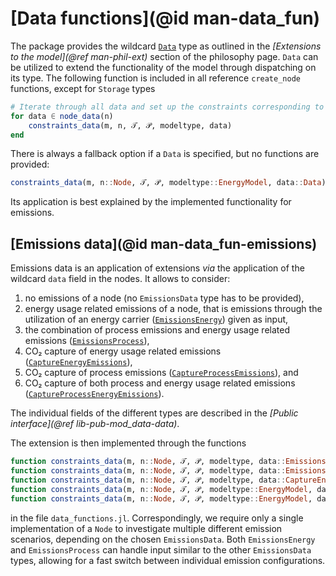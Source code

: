 # [Data functions](@id man-data_fun)

The package provides the wildcard [`Data`](@ref) type as outlined in the *[Extensions to the model](@ref man-phil-ext)* section of the philosophy page.
`Data` can be utilized to extend the functionality of the model through dispatching on its type.
The following function is included in all reference `create_node` functions, except for `Storage` types

```julia
# Iterate through all data and set up the constraints corresponding to the data
for data ∈ node_data(n)
    constraints_data(m, n, 𝒯, 𝒫, modeltype, data)
end
```

There is always a fallback option if a `Data` is specified, but no functions are provided:

```julia
constraints_data(m, n::Node, 𝒯, 𝒫, modeltype::EnergyModel, data::Data) = nothing
```

Its application is best explained by the implemented functionality for emissions.

## [Emissions data](@id man-data_fun-emissions)

Emissions data is an application of extensions *via* the application of the wildcard `data` field in the nodes.
It allows to consider:

1. no emissions of a node (no `EmissionsData` type has to be provided),
2. energy usage related emissions of a node, that is emissions through the utilization of an energy carrier ([`EmissionsEnergy`](@ref)) given as input,
3. the combination of process emissions and energy usage related emissions ([`EmissionsProcess`](@ref)),
4. CO₂ capture of energy usage related emissions ([`CaptureEnergyEmissions`](@ref)),
5. CO₂ capture of process emissions ([`CaptureProcessEmissions`](@ref)), and
6. CO₂ capture of both process and energy usage related emissions ([`CaptureProcessEnergyEmissions`](@ref)).

The individual fields of the different types are described in the *[Public interface](@ref lib-pub-mod_data-data)*.

The extension is then implemented through the functions

```julia
function constraints_data(m, n::Node, 𝒯, 𝒫, modeltype, data::EmissionsEnergy)
function constraints_data(m, n::Node, 𝒯, 𝒫, modeltype, data::EmissionsProcess)
function constraints_data(m, n::Node, 𝒯, 𝒫, modeltype, data::CaptureEnergyEmissions)
function constraints_data(m, n::Node, 𝒯, 𝒫, modeltype::EnergyModel, data::CaptureProcessEmissions)
function constraints_data(m, n::Node, 𝒯, 𝒫, modeltype::EnergyModel, data::CaptureProcessEnergyEmissions)
```

in the file `data_functions.jl`.
Correspondingly, we require only a single implementation of a `Node` to investigate multiple different emission scenarios, depending on the chosen `EmissionsData`.
Both `EmissionsEnergy` and `EmissionsProcess` can handle input similar to the other `EmissionsData` types, allowing for a fast switch between individual emission configurations.
